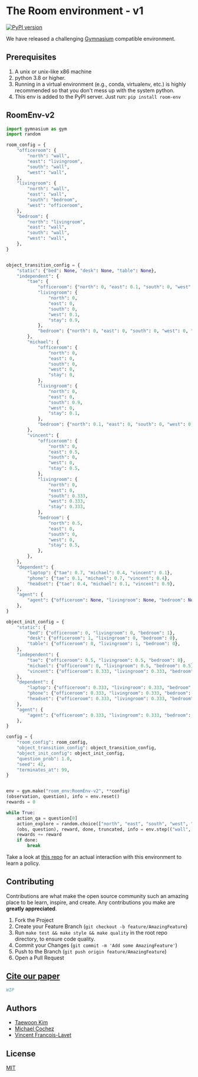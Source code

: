 # The Room environment - v1

[![PyPI version](https://badge.fury.io/py/room-env.svg)](https://badge.fury.io/py/room-env)

We have released a challenging [Gymnasium](https://www.gymlibrary.dev/) compatible
environment.

## Prerequisites

1. A unix or unix-like x86 machine
1. python 3.8 or higher.
1. Running in a virtual environment (e.g., conda, virtualenv, etc.) is highly recommended so that you don't mess up with the system python.
1. This env is added to the PyPI server. Just run: `pip install room-env`

## RoomEnv-v2

```python
import gymnasium as gym
import random

room_config = {
    "officeroom": {
        "north": "wall",
        "east": "livingroom",
        "south": "wall",
        "west": "wall",
    },
    "livingroom": {
        "north": "wall",
        "east": "wall",
        "south": "bedroom",
        "west": "officeroom",
    },
    "bedroom": {
        "north": "livingroom",
        "east": "wall",
        "south": "wall",
        "west": "wall",
    },
}


object_transition_config = {
    "static": {"bed": None, "desk": None, "table": None},
    "independent": {
        "tae": {
            "officeroom": {"north": 0, "east": 0.1, "south": 0, "west": 0, "stay": 0.9},
            "livingroom": {
                "north": 0,
                "east": 0,
                "south": 0,
                "west": 0.1,
                "stay": 0.9,
            },
            "bedroom": {"north": 0, "east": 0, "south": 0, "west": 0, "stay": 0},
        },
        "michael": {
            "officeroom": {
                "north": 0,
                "east": 0,
                "south": 0,
                "west": 0,
                "stay": 0,
            },
            "livingroom": {
                "north": 0,
                "east": 0,
                "south": 0.9,
                "west": 0,
                "stay": 0.1,
            },
            "bedroom": {"north": 0.1, "east": 0, "south": 0, "west": 0, "stay": 0.9},
        },
        "vincent": {
            "officeroom": {
                "north": 0,
                "east": 0.5,
                "south": 0,
                "west": 0,
                "stay": 0.5,
            },
            "livingroom": {
                "north": 0,
                "east": 0,
                "south": 0.333,
                "west": 0.333,
                "stay": 0.333,
            },
            "bedroom": {
                "north": 0.5,
                "east": 0,
                "south": 0,
                "west": 0,
                "stay": 0.5,
            },
        },
    },
    "dependent": {
        "laptop": {"tae": 0.7, "michael": 0.4, "vincent": 0.1},
        "phone": {"tae": 0.1, "michael": 0.7, "vincent": 0.4},
        "headset": {"tae": 0.4, "michael": 0.1, "vincent": 0.9},
    },
    "agent": {
        "agent": {"officeroom": None, "livingroom": None, "bedroom": None},
    },
}

object_init_config = {
    "static": {
        "bed": {"officeroom": 0, "livingroom": 0, "bedroom": 1},
        "desk": {"officeroom": 1, "livingroom": 0, "bedroom": 0},
        "table": {"officeroom": 0, "livingroom": 1, "bedroom": 0},
    },
    "independent": {
        "tae": {"officeroom": 0.5, "livingroom": 0.5, "bedroom": 0},
        "michael": {"officeroom": 0, "livingroom": 0.5, "bedroom": 0.5},
        "vincent": {"officeroom": 0.333, "livingroom": 0.333, "bedroom": 0.333},
    },
    "dependent": {
        "laptop": {"officeroom": 0.333, "livingroom": 0.333, "bedroom": 0.333},
        "phone": {"officeroom": 0.333, "livingroom": 0.333, "bedroom": 0.333},
        "headset": {"officeroom": 0.333, "livingroom": 0.333, "bedroom": 0.333},
    },
    "agent": {
        "agent": {"officeroom": 0.333, "livingroom": 0.333, "bedroom": 0.333},
    },
}

config = {
    "room_config": room_config,
    "object_transition_config": object_transition_config,
    "object_init_config": object_init_config,
    "question_prob": 1.0,
    "seed": 42,
    "terminates_at": 99,
}


env = gym.make("room_env:RoomEnv-v2", **config)
(observation, question), info = env.reset()
rewards = 0

while True:
    action_qa = question[0]
    action_explore = random.choice(["north", "east", "south", "west", "stay"])
    (obs, question), reward, done, truncated, info = env.step(("wall", action_explore))
    rewards += reward
    if done:
        break


```

Take a look at [this repo](https://github.com/tae898/explicit-memory) for an actual
interaction with this environment to learn a policy.

## Contributing

Contributions are what make the open source community such an amazing place to be learn,
inspire, and create. Any contributions you make are **greatly appreciated**.

1. Fork the Project
1. Create your Feature Branch (`git checkout -b feature/AmazingFeature`)
1. Run `make test && make style && make quality` in the root repo directory,
   to ensure code quality.
1. Commit your Changes (`git commit -m 'Add some AmazingFeature'`)
1. Push to the Branch (`git push origin feature/AmazingFeature`)
1. Open a Pull Request

## [Cite our paper](WIP)

```bibtex
WIP
```

## Authors

- [Taewoon Kim](https://taewoon.kim/)
- [Michael Cochez](https://www.cochez.nl/)
- [Vincent Francois-Lavet](http://vincent.francois-l.be/)

## License

[MIT](https://choosealicense.com/licenses/mit/)
